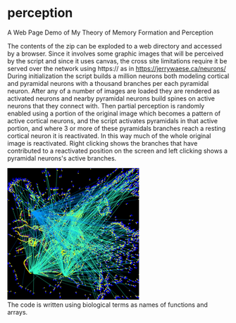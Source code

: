 # perception
A Web Page Demo of My Theory of Memory Formation and Perception<p/>
The contents of the zip can be exploded to a web directory and accessed by a browser.
Since it involves some graphic images that will be perceived by the script and since it uses canvas, the cross site limitations require it be served over the network using https:// as in https://jerrywaese.ca/neurons/
During initialization the script builds a million neurons both modeling cortical and pyramidal neurons with a thousand branches per each pyramidal neuron.
After any of a number of images are loaded they are rendered as activated neurons and nearby pyramidal neurons build spines on active neurons that they connect with.
Then partial perception is randomly enabled using a portion of the original image which becomes a pattern of active cortical neurons, and the script activates pyramidals in that  active portion, and where 3 or more of these pyramidals branches reach a resting cortical neuron it is reactivated.
In this way much of the whole original image is reactivated.
Right clicking shows the branches that have contributed to a reactivated position on the screen and left clicking shows a pyramidal neurons's active branches.<p/>
<img src="branches.png"/>
<br/>
The code is written using biological terms as names of functions and arrays.


